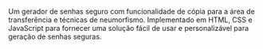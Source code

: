 Um gerador de senhas seguro com funcionalidade de cópia para a área de transferência e técnicas de neumorfismo. Implementado em HTML, CSS e JavaScript para fornecer uma solução fácil de usar e personalizável para geração de senhas seguras.
